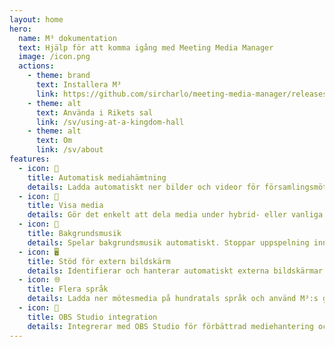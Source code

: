 ```yaml
---
layout: home
hero:
  name: M³ dokumentation
  text: Hjälp för att komma igång med Meeting Media Manager
  image: /icon.png
  actions:
    - theme: brand
      text: Installera M³
      link: https://github.com/sircharlo/meeting-media-manager/releases/latest
    - theme: alt
      text: Använda i Rikets sal
      link: /sv/using-at-a-kingdom-hall
    - theme: alt
      text: Om
      link: /sv/about
features:
  - icon: 🚀
    title: Automatisk mediahämtning
    details: Ladda automatiskt ner bilder och videor för församlingsmöten på alla språk som finns på JW.org.
  - icon: 🎦
    title: Visa media
    details: Gör det enkelt att dela media under hybrid- eller vanliga möten.
  - icon: 🎵
    title: Bakgrundsmusik
    details: Spelar bakgrundsmusik automatiskt. Stoppar uppspelning innan mötet börjar. Bakgrundsmusik kan startas om med ett klick efter mötet.
  - icon: 🖥️
    title: Stöd för extern bildskärm
    details: Identifierar och hanterar automatiskt externa bildskärmar för smidiga mediepresentationer.
  - icon: 🌐
    title: Flera språk
    details: Ladda ner mötesmedia på hundratals språk och använd M³:s gränssnitt i något av de många tillgängliga språken.
  - icon: 🧩
    title: OBS Studio integration
    details: Integrerar med OBS Studio för förbättrad mediehantering och presentationer.
---
```

